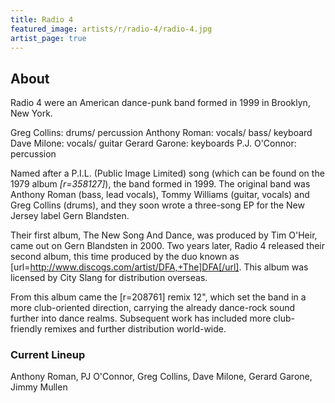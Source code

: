 ```yaml
---
title: Radio 4
featured_image: artists/r/radio-4/radio-4.jpg
artist_page: true
---
```

## About

Radio 4 were an American dance-punk band formed in 1999 in Brooklyn, New York.

Greg Collins: drums/ percussion
Anthony Roman: vocals/ bass/ keyboard
Dave Milone: vocals/ guitar
Gerard Garone: keyboards
P.J. O'Connor: percussion

Named after a P.I.L. (Public Image Limited) song (which can be found on the 1979 album _[r=358127]_), the band formed in 1999. The original band was Anthony Roman (bass, lead vocals), Tommy Williams (guitar, vocals) and Greg Collins (drums), and they soon wrote a three-song EP for the New Jersey label Gern Blandsten.

Their first album, The New Song And Dance, was produced by Tim O'Heir, came out on Gern Blandsten in 2000. Two years later, Radio 4 released their second album, this time produced by the duo known as [url=http://www.discogs.com/artist/DFA,+The]DFA[/url]. This album was licensed by City Slang for distribution overseas.

From this album came the [r=208761] remix 12", which set the band in a more club-oriented direction, carrying the already dance-rock sound further into dance realms. Subsequent work has included more club-friendly remixes and further distribution world-wide. 


### Current Lineup

Anthony Roman, PJ O'Connor, Greg Collins, Dave Milone, Gerard Garone, Jimmy Mullen

